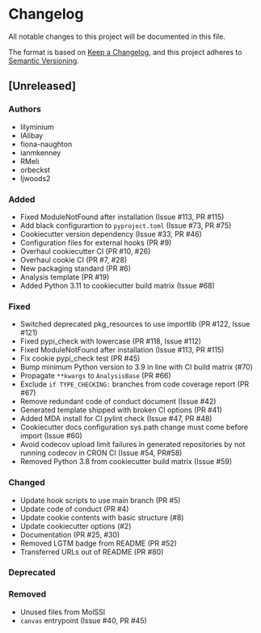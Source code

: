 # Changelog
All notable changes to this project will be documented in this file.

The format is based on [Keep a Changelog](https://keepachangelog.com/en/1.0.0/),
and this project adheres to [Semantic Versioning](https://semver.org/spec/v2.0.0.html).

<!--
The rules for this file:
  * entries are sorted newest-first.
  * summarize sets of changes - don't reproduce every git log comment here.
  * don't ever delete anything.
  * keep the format consistent:
    * do not use tabs but use spaces for formatting
    * 79 char width
    * YYYY-MM-DD date format (following ISO 8601)
  * accompany each entry with github issue/PR number (Issue #xyz)
-->

## [Unreleased]

### Authors
<!-- GitHub usernames of contributors to this release -->
- lilyminium
- IAlibay
- fiona-naughton
- ianmkenney
- RMeli
- orbeckst
- ljwoods2

### Added
<!-- New added features -->
- Fixed ModuleNotFound after installation (Issue #113, PR #115) 
- Add black configurartion to `pyproject.toml` (Issue #73, PR #75)
- Cookiecutter version dependency (Issue #33, PR #46)
- Configuration files for external hooks (PR #9)
- Overhaul cookiecutter CI (PR #10, #26)
- Overhaul cookie CI (PR #7, #28)
- New packaging standard (PR #6)
- Analysis template (PR #19)
- Added Python 3.11 to cookiecutter build matrix (Issue #68)


### Fixed
<!-- Bug fixes -->
- Switched deprecated pkg_resources to use importlib (PR #122, Issue #121)
- Fixed pypi_check with lowercase (PR #118, Issue #112)
- Fixed ModuleNotFound after installation (Issue #113, PR #115) 
- Fix cookie pypi_check test (PR #45)
- Bump minimum Python version to 3.9 in line with CI build matrix (#70)
- Propagate `**kwargs` to `AnalysisBase` (PR #66)
- Exclude `if TYPE_CHECKING:` branches from code coverage report (PR #67)
- Remove redundant code of conduct document (Issue #42)
- Generated template shipped with broken CI options (PR #41)
- Added MDA install for CI pylint check (Issue #47, PR #48)
- Cookiecutter docs configuration sys.path change must come before import (Issue #60)
- Avoid codecov upload limit failures in generated repositories by not
  running codecov in CRON CI (Issue #54, PR#58)
- Removed Python 3.8 from cookiecutter build matrix (Issue #59)

### Changed
<!-- Changes in existing functionality -->
- Update hook scripts to use main branch (PR #5)
- Update code of conduct (PR #4)
- Update cookie contents with basic structure (#8)
- Update cookiecutter options (#2)
- Documentation (PR #25, #30)
- Removed LGTM badge from README (PR #52)
- Transferred URLs out of README (PR #80)


### Deprecated
<!-- Soon-to-be removed features -->

### Removed
<!-- Removed features -->
- Unused files from MolSSI
- `canvas` entrypoint (Issue #40, PR #45)
